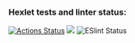 ### Hexlet tests and linter status:
[![Actions Status](https://github.com/xaarxus/frontend-project-lvl1/workflows/hexlet-check/badge.svg)](https://github.com/xaarxus/frontend-project-lvl1/actions)
<a href="https://codeclimate.com/github/xaarxus/frontend-project-lvl1/maintainability"><img src="https://api.codeclimate.com/v1/badges/f3af10c6ac173c930d23/maintainability" /></a>
![ESlint Status](https://github.com/xaarxus/frontend-project-lvl1/workflows/makelint.yml/badge.svg)
